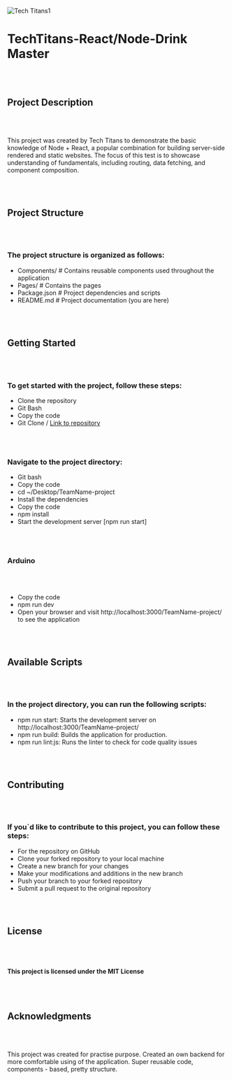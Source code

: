 ![Tech Titans1](https://github.com/MagisterUnivers/TeamName-project/assets/36455862/a6beb350-7058-4ea1-9091-629e4a52db27)


<h1>TechTitans-React/Node-Drink Master</h1>
<br />
<br />
<h2>Project Description</h2>
<br />
<br />
<p>
  This project was created by Tech Titans to demonstrate the basic knowledge of
  Node + React, a popular combination for building server-side rendered and
  static websites. The focus of this test is to showcase understanding of
  fundamentals, including routing, data fetching, and component composition.
</p>
<br />
<br />
<h2>Project Structure</h2>
<br />
<br />
<h3>The project structure is organized as follows:</h3>
<ul>
  <li>
    Components/ # Contains reusable components used throughout the application
  </li>
  <li>Pages/ # Contains the pages</li>
  <li>Package.json # Project dependencies and scripts</li>
  <li>README.md # Project documentation (you are here)</li>
</ul>
<br />
<br />
<h2>Getting Started</h2>
<br />
<br />
<h3>To get started with the project, follow these steps:</h3>
<ul>
  <li>Clone the repository</li>
  <li>Git Bash</li>
  <li>Copy the code</li>
  <li>
    Git Clone / 
    <a href="https://github.com/MagisterUnivers/TeamName-project/tree/dev"
      >Link to repository</a
    >
  </li>
</ul>
<br />
<br />
<h3>Navigate to the project directory:</h3>
<ul>
  <li>Git bash</li>
  <li>Copy the code</li>
  <li>cd ~/Desktop/TeamName-project</li>
  <li>Install the dependencies</li>
  <li>Copy the code</li>
  <li>npm install</li>
  <li>Start the development server [npm run start]</li>
</ul>
<br />
<br />
<h3>Arduino</h3>
<br />
<br />
<ul>
  <li>Copy the code</li>
  <li>npm run dev</li>
  <li>
    Open your browser and visit http://localhost:3000/TeamName-project/ to see
    the application
  </li>
</ul>
<br />
<br />
<h2>Available Scripts</h2>
<br />
<br />
<h3>In the project directory, you can run the following scripts:</h3>
<ul>
  <li>
    npm run start: Starts the development server on
    http://localhost:3000/TeamName-project/
  </li>
  <li>npm run build: Builds the application for production.</li>
  <li>npm run lint:js: Runs the linter to check for code quality issues</li>
</ul>
<br />
<br />
<h2>Contributing</h2>
<br />
<br />
<h3>
  If you`d like to contribute to this project, you can follow these steps:
</h3>
<ul>
  <li>For the repository on GitHub</li>
  <li>Clone your forked repository to your local machine</li>
  <li>Create a new branch for your changes</li>
  <li>Make your modifications and additions in the new branch</li>
  <li>Push your branch to your forked repository</li>
  <li>Submit a pull request to the original repository</li>
</ul>
<br />
<br />
<h2>License</h2>
<br />
<br />
<h4>This project is licensed under the MIT License</h4>
<br />
<br />
<h2>Acknowledgments</h2>
<br />
<br />
<p>
  This project was created for practise purpose. Created an own backend for more
  comfortable using of the application. Super reusable code, components - based,
  pretty structure.
</p>

